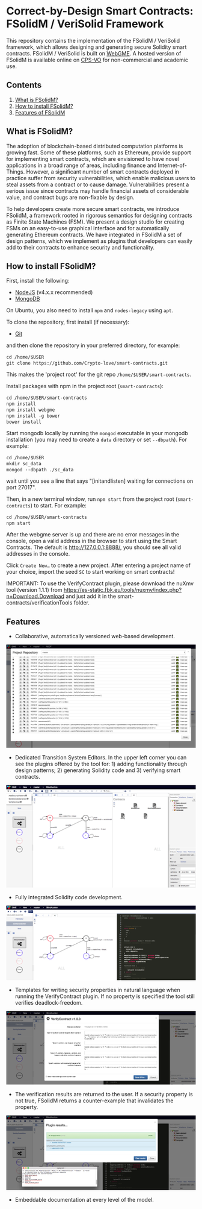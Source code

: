 # Correct-by-Design Smart Contracts: FSolidM / VeriSolid Framework

This repository contains the implementation of the FSolidM / VeriSolid framework, which allows designing and generating secure Solidity smart contracts. FSolidM / VeriSolid is built on [WebGME](http://github.com/webgme/webgme). A hosted version of FSolidM is available online on [CPS-VO](http://cps-vo.org/group/SmartContracts) for non-commercial and academic use.

## Contents
1. [What is FSolidM?](#what-is-fsolidm)
2. [How to install FSolidM?](#how-to-install-fsolidm)
3. [Features of FSolidM](#features)

## What is FSolidM?
The adoption of blockchain-based distributed computation platforms is growing fast. Some of these platforms, such as Ethereum, provide support for implementing smart contracts, which are envisioned to have novel applications in a broad range of areas, including finance and Internet-of-Things. However, a significant number of smart contracts deployed in practice suffer from security vulnerabilities, which enable malicious users to steal assets from a contract or to cause damage. Vulnerabilities present a serious issue since contracts may handle financial assets of considerable value, and contract bugs are non-fixable by design.

To help developers create more secure smart contracts, we introduce FSolidM, a framework rooted in rigorous semantics for designing contracts as Finite State Machines (FSM). We present a design studio for creating FSMs on an easy-to-use graphical interface and for automatically generating Ethereum contracts. We have integrated in FSolidM a set of design patterns, which we implement as plugins that developers can easily add to their contracts to enhance security and functionality.

## How to install FSolidM?
First, install the following:
- [NodeJS](https://nodejs.org/en/download/) (v4.x.x recommended)
- [MongoDB](https://www.mongodb.com/download-center#production)

On Ubuntu, you also need to install `npm` and `nodes-legacy` using `apt`.

To clone the repository, first install (if necessary):
- [Git](https://git-scm.com/downloads)

and then clone the repository in your preferred directory, for example:
```
cd /home/$USER
git clone https://github.com/Crypto-love/smart-contracts.git
```
This makes the 'project root' for the git repo `/home/$USER/smart-contracts`.

Install packages with npm in the project root (`smart-contracts`):
```
cd /home/$USER/smart-contracts
npm install
npm install webgme
npm install -g bower
bower install
```
Start mongodb locally by running the `mongod` executable in your mongodb installation (you may need to create a `data` directory or set `--dbpath`). For example:
```
cd /home/$USER
mkdir sc_data
mongod --dbpath ./sc_data
```
wait until you see a line that says "[initandlisten] waiting for connections on port 27017".

Then, in a new terminal window, run `npm start` from the project root (`smart-contracts`) to start. For example:
```
cd /home/$USER/smart-contracts
npm start
```

After the webgme server is up and there are no error messages in the console, open a valid address in the browser to start using the Smart Contracts. The default is http://127.0.0.1:8888/, you should see all valid addresses in the console.

Click `Create New…` to create a new project.
After entering a project name of your choice, import the seed `SC` to start working on smart contracts!

IMPORTANT: To use the VerifyContract plugin, please download the nuXmv tool (version 1.1.1) from https://es-static.fbk.eu/tools/nuxmv/index.php?n=Download.Download and just add it in the smart-contracts/verificationTools folder.

## Features

* Collaborative, automatically versioned web-based development.

![Project history view with branching and tagging](./img/S1.png)

* Dedicated Transition System Editors. In the upper left corner you can see the plugins offered by the tool for: 1) adding functionality through design patterns; 2) generating Solidity code and 3) verifying smart contracts.

![TS model editors](./img/S2.png)

* Fully integrated Solidity code development.

![Solidity development](./img/S3.png)

* Templates for writing security properties in natural language when running the VerifyContract plugin. If no property is specified the tool still verifies deadlock-freedom. 

![Safety properties](./img/S4.png)

* The verification results are returned to the user. If a security property is not true, FSolidM returns a counter-example that invalidates the property.

![Verification](./img/S5.png)

* Embeddable documentation at every level of the model.

